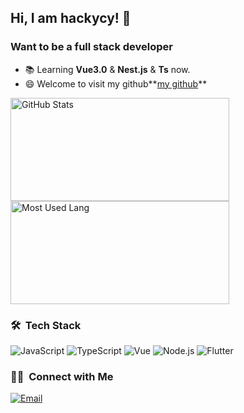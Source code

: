 ## Hi, I am hackycy! 👋

### Want to be a full stack developer

- 📚  Learning **Vue3.0** & **Nest.js** & **Ts** now.
- 😄  Welcome to visit my github**[my github](https://blog.si-yee.com)**

<div class="half">
  <img width="350px" height="165px" alt="GitHub Stats" src="https://github-readme-stats.vercel.app/api?username=hackycy&count_private=true&show_icons=true" />
  <img width="350px" height="165px" alt="Most Used Lang" src="https://github-readme-stats.vercel.app/api/top-langs/?username=hackycy&hide=html,css" />
</div>


### 🛠 &nbsp;Tech Stack
![JavaScript](https://img.shields.io/badge/-JavaScript-333333?style=flat&logo=javascript)
![TypeScript](https://img.shields.io/badge/-TypeScript-333333?style=flat&logo=typescript)
![Vue](https://img.shields.io/badge/-Vue-333333?style=flat&logo=vue.js)
![Node.js](https://img.shields.io/badge/-Node-333333?style=flat&logo=node.js)
![Flutter](https://img.shields.io/badge/-Flutter-333333?style=flat&logo=flutter)

### 🤝🏻 &nbsp;Connect with Me
<a href="mailto:qa894178522@qq.com"><img alt="Email" src="https://img.shields.io/badge/Email-qa894178522@qq.com-blue?style=flat-square&logo=gmail"></a>
